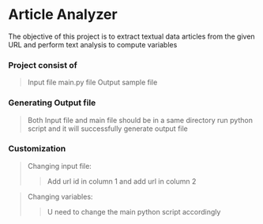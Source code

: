 # Article Analyzer
The objective of this project is to extract textual data articles from the given URL and perform text analysis to compute variables

### Project consist of
> Input file
> main.py file
> Output sample file

### Generating Output file
> Both Input file and main file should be in a same directory
> run python script and it will successfully generate output file

### Customization 
> Changing input file:
> > Add url id in column 1 and add url in column 2

> Changing variables:
> > U need to change the main python script accordingly 
